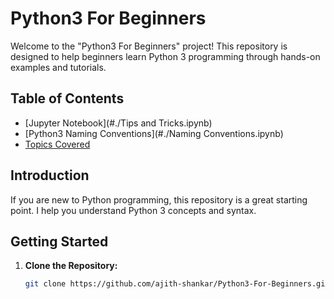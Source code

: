 # Python3 For Beginners

Welcome to the "Python3 For Beginners" project! This repository is designed to help beginners learn Python 3 programming through hands-on examples and tutorials.

## Table of Contents

- [Jupyter Notebook](#./Tips and Tricks.ipynb)
- [Python3 Naming Conventions](#./Naming Conventions.ipynb)
- [Topics Covered](#topics-covered)


## Introduction

If you are new to Python programming, this repository is a great starting point. I help you understand Python 3 concepts and syntax.

## Getting Started

1. **Clone the Repository:**
   ```bash
   git clone https://github.com/ajith-shankar/Python3-For-Beginners.git

